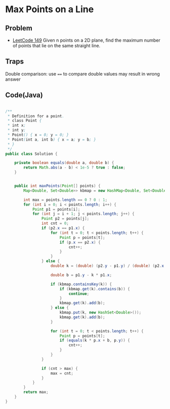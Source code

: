 Max Points on a Line
===


Problem
-------

* [LeetCode 149](https://oj.leetcode.com/problems/max-points-on-a-line/)
Given n points on a 2D plane, find the maximum number of points that lie on the same straight line.



Traps
-----

Double comparison: use ``==`` to compare double values may result in wrong answer




Code(Java)
----------

```java

/**
 * Definition for a point.
 * class Point {
 * int x;
 * int y;
 * Point() { x = 0; y = 0; }
 * Point(int a, int b) { x = a; y = b; }
 * }
 */
public class Solution {

    private boolean equals(double a, double b) {
        return Math.abs(a - b) < 1e-5 ? true : false;
    }


    public int maxPoints(Point[] points) {
        Map<Double, Set<Double>> kbmap = new HashMap<Double, Set<Double>>();

        int max = points.length == 0 ? 0 : 1;
        for (int i = 0; i < points.length; i++) {
            Point p1 = points[i];
            for (int j = i + 1; j < points.length; j++) {
                Point p2 = points[j];
                int cnt = 0;
                if (p2.x == p1.x) {
                    for (int t = 0; t < points.length; t++) {
                        Point p = points[t];
                        if (p.x == p2.x) {
                            cnt++;
                        }
                    }
                } else {
                    double k = (double) (p2.y - p1.y) / (double) (p2.x - p1.x);

                    double b = p1.y - k * p1.x;

                    if (kbmap.containsKey(k)) {
                        if (kbmap.get(k).contains(b)) {
                            continue;
                        }
                        kbmap.get(k).add(b);
                    } else {
                        kbmap.put(k, new HashSet<Double>());
                        kbmap.get(k).add(b);
                    }

                    for (int t = 0; t < points.length; t++) {
                        Point p = points[t];
                        if (equals(k * p.x + b, p.y)) {
                            cnt++;
                        }
                    }
                }

                if (cnt > max) {
                    max = cnt;
                }
            }
        }
        return max;
    }
}

```